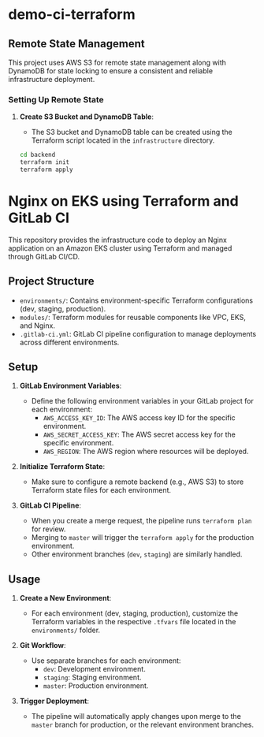 # demo-ci-terraform

## Remote State Management

This project uses AWS S3 for remote state management along with DynamoDB for state locking to ensure a consistent and reliable infrastructure deployment.

### Setting Up Remote State

1. **Create S3 Bucket and DynamoDB Table**:
   - The S3 bucket and DynamoDB table can be created using the Terraform script located in the `infrastructure` directory.

   ```bash
   cd backend
   terraform init
   terraform apply

# Nginx on EKS using Terraform and GitLab CI

This repository provides the infrastructure code to deploy an Nginx application on an Amazon EKS cluster using Terraform and managed through GitLab CI/CD.

## Project Structure

- `environments/`: Contains environment-specific Terraform configurations (dev, staging, production).
- `modules/`: Terraform modules for reusable components like VPC, EKS, and Nginx.
- `.gitlab-ci.yml`: GitLab CI pipeline configuration to manage deployments across different environments.

## Setup

1. **GitLab Environment Variables**:
   - Define the following environment variables in your GitLab project for each environment:
     - `AWS_ACCESS_KEY_ID`: The AWS access key ID for the specific environment.
     - `AWS_SECRET_ACCESS_KEY`: The AWS secret access key for the specific environment.
     - `AWS_REGION`: The AWS region where resources will be deployed.

2. **Initialize Terraform State**:
   - Make sure to configure a remote backend (e.g., AWS S3) to store Terraform state files for each environment.

3. **GitLab CI Pipeline**:
   - When you create a merge request, the pipeline runs `terraform plan` for review.
   - Merging to `master` will trigger the `terraform apply` for the production environment.
   - Other environment branches (`dev`, `staging`) are similarly handled.

## Usage

1. **Create a New Environment**:
   - For each environment (dev, staging, production), customize the Terraform variables in the respective `.tfvars` file located in the `environments/` folder.

2. **Git Workflow**:
   - Use separate branches for each environment:
     - `dev`: Development environment.
     - `staging`: Staging environment.
     - `master`: Production environment.

3. **Trigger Deployment**:
   - The pipeline will automatically apply changes upon merge to the `master` branch for production, or the relevant environment branches.

